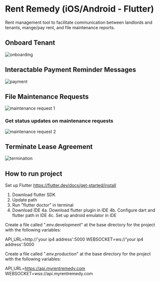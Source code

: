 # Rent Remedy (iOS/Android - Flutter)

Rent management tool to facilitate communication between landlords and tenants, mange/pay rent, and file maintenance reports. 


## Onboard Tenant
![onboarding](https://user-images.githubusercontent.com/96437864/163682288-89685212-9f76-43c6-a7e6-e95a228f7fdf.gif)


## Interactable Payment Reminder Messages
![payment](https://user-images.githubusercontent.com/96437864/163682786-88d79db8-44b9-4d88-b734-aafe05cdaa0b.gif)

## File Maintenance Requests
![maintenance request 1](https://user-images.githubusercontent.com/96437864/163683448-77429436-7eb4-4c73-aa0c-4eea6254afef.gif)

### Get status updates on maintenance requests
![maintenance request 2](https://user-images.githubusercontent.com/96437864/163683455-1da11b6c-fd04-4030-babb-4a29828abd5b.gif)


## Terminate Lease Agreement
![termination](https://user-images.githubusercontent.com/96437864/163682990-60896396-791d-45e4-be62-2387ad5d8b9f.gif)


## How to run project
Set up Flutter https://flutter.dev/docs/get-started/install

1. Download flutter SDK
2. Update path
3. Run "flutter doctor" in terminal
4. Download IDE
   4a. Download flutter plugin in IDE
   4b. Configure dart and flutter path in IDE
   4c. Set up android emulator in IDE

Create a file called ".env.development" at the base directory for the project with the following variables:

API_URL=http://'your ip4 address':5000
WEBSOCKET=ws://'your ip4 address':5000

Create a file called ".env.production" at the base directory for the project with the following variables:

API_URL=https://api.myrentremedy.com
WEBSOCKET=wss://api.myrentremedy.com
